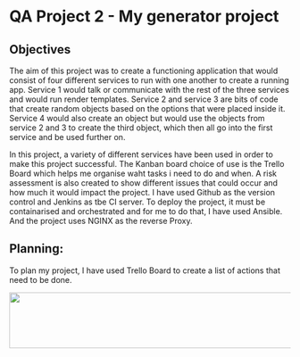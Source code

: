 # QA Project 2 - My generator project 

## Objectives

The aim of this project was to create a functioning application that would consist of four different services to run with one another to create a running app. Service 1 would talk or communicate with the rest of the three services and would run render templates. Service 2 and service 3 are bits of code that create random objects based on the options that were placed inside it. Service 4 would also create an object but would use the objects from service 2 and 3 to create the third object, which then all go into the first service and be used further on.

In this project, a variety of different services have been used in order to make this project successful. The Kanban board choice of use is the Trello Board which helps me organise waht tasks i need to do and when. A risk assessment is also created to show different issues that could occur and how much it would impact the project. I have used Github as the version control and Jenkins as tbe CI server. To deploy the project, it must be containarised and orchestrated and for me to do that, I have used Ansible. And the project uses NGINX as the reverse Proxy. 

## Planning:

To plan my project, I have used Trello Board to create a list of actions that need to be done.

<p align= "centre">
        <img width="700" height="100" src="Pictures/trello.PNG">

